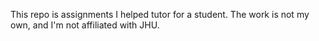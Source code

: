 This repo is assignments I helped tutor for a student.  The work is not my own, and I'm not affiliated with JHU.
